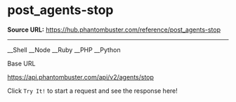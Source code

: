 # post_agents-stop

**Source URL:** https://hub.phantombuster.com/reference/post_agents-stop

---

__Shell __Node __Ruby __PHP __Python

Base URL

https://api.phantombuster.com/api/v2/agents/stop

Click `Try It!` to start a request and see the response here!